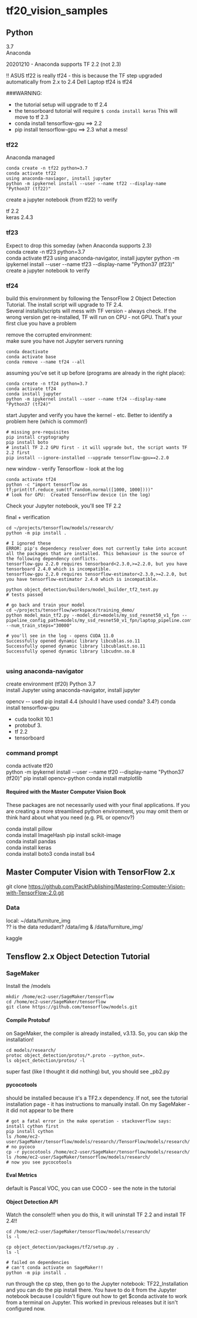# tf20_vision_samples

## Python
3.7  
Anaconda  

20201210 - Anaconda supports TF 2.2 (not 2.3)

!! ASUS tf22 is really tf24 - this is because the TF step upgraded automatically from 2.x to 2.4
Dell Laptop tf24 is tf24

###WARNING:
- the tutorial setup will upgrade to tf 2.4
- the tensorboard tutorial will require `$ conda install keras`  This will move to tf 2.3
- conda install tensorflow-gpu ==> 2.2
- pip install tensorflow-gpu ==> 2.3
what a mess!

### tf22
Anaconda managed  
```
conda create -n tf22 python=3.7  
conda activate tf22  
using anaconda-naviagor, install jupyter  
python -m ipykernel install --user --name tf22 --display-name "Python37 (tf22)"  
```
create a jupyter notebook (from tf22) to verify

tf 2.2  
keras 2.4.3  

### tf23
Expect to drop this someday (when Anaconda supports 2.3)  
conda create -n tf23 python=3.7  
conda activate tf23
using anaconda-navigator, install jupyter
python -m ipykernel install --user --name tf23 --display-name "Python37 (tf23)"
create a jupyter notebook to verify

### tf24
build this environment by following the TensorFlow 2 Object Detection Tutorial.
The install script will upgrade to TF 2.4.    
Several installs/scripts will mess with TF version - always check.   If the wrong version get re-installed, TF will run on CPU - not GPU.  That's your first clue you have a problem

remove the corrupted environment:  
make sure you have not Jupyter servers running
```
conda deactivate
conda activate base
conda remove --name tf24 --all
```

assuming you've set it up before (programs are already in the right place):
```
conda create -n tf24 python=3.7  
conda activate tf24  
conda install jupyter  
python -m ipykernel install --user --name tf24 --display-name "Python37 (tf24)"
```
start Jupyter and verify you have the kernel - etc.  Better to identify a problem here (which is common!)

```
# missing pre-requisites
pip install cryptography
pip install boto
# install TF 2.2 GPU first - it will upgrade but, the script wants TF 2.2 first
pip install --ignore-installed --upgrade tensorflow-gpu==2.2.0
```
new window - verify Tensorflow - look at the log
```
conda activate tf24
python -c "import tensorflow as tf;print(tf.reduce_sum(tf.random.normal([1000, 1000])))"
# look for GPU:  Created TensorFlow device (in the log)
```
Check your Jupyter notebook, you'll see TF 2.2

final + verification

```
cd ~/projects/tensorflow/models/research/
python -m pip install .

# I ignored these
ERROR: pip's dependency resolver does not currently take into account all the packages that are installed. This behaviour is the source of the following dependency conflicts.
tensorflow-gpu 2.2.0 requires tensorboard<2.3.0,>=2.2.0, but you have tensorboard 2.4.0 which is incompatible.
tensorflow-gpu 2.2.0 requires tensorflow-estimator<2.3.0,>=2.2.0, but you have tensorflow-estimator 2.4.0 which is incompatible.

python object_detection/builders/model_builder_tf2_test.py
# tests passed

# go back and train your model
cd ~/projects/tensorflow/workspace/training_demo/
python model_main_tf2.py --model_dir=models/my_ssd_resnet50_v1_fpn --pipeline_config_path=models/my_ssd_resnet50_v1_fpn/laptop_pipeline.config --num_train_steps="30000"

# you'll see in the log - opens CUDA 11.0
Successfully opened dynamic library libcublas.so.11
Successfully opened dynamic library libcublasLt.so.11
Successfully opened dynamic library libcudnn.so.8


```

### using anaconda-navigator
create environment (tf20) Python 3.7  
install Jupyter
using anaconda-navigator, install jupyter

opencv -- used pip install 4.4 (should I have used conda?  3.4?)
conda install tensorflow-gpu
- cuda toolkit 10.1
- protobuf 3.
- tf 2.2
- tensorboard


### command prompt

conda activate tf20  
python -m ipykernel install --user --name tf20 --display-name "Python37 (tf20)"
pip install opencv-python 
conda install matplotlib

#### Required with the Master Computer Vision Book
These packages are not necessarily used with your final applications.    If you are creating a more streamlined python environment, you may omit them or think hard about what you need (e.g. PIL or opencv?)  

conda install pillow  
conda install ImageHash
pip install scikit-image  
conda install pandas  
conda install keras  
conda install boto3
conda install bs4

## Master Computer Vision with TensorFlow 2.x

git clone https://github.com/PacktPublishing/Mastering-Computer-Vision-with-TensorFlow-2.0.git  


### Data
local:  ~/data/furniture_img  
?? is the data redudant?  /data/img & /data/furniture_img/

kaggle 

## Tensflow 2.x Object Detection Tutorial

### SageMaker

Install the /models 
```
mkdir /home/ec2-user/SageMaker/tensorflow
cd /home/ec2-user/SageMaker/tensorflow
git clone https://github.com/tensorflow/models.git
```
#### Compile Protobuf
on SageMaker, the compiler is already installed, v3.13.  So, you can skip the installation!

```
cd models/research/
protoc object_detection/protos/*.proto --python_out=.
ls object_detection/protos/ -l
```
super fast (like I thought it did nothing) but, you should see _pb2.py

#### pycocotools
should be installed because it's a TF2.x dependency.   If not, see the tutorial installation page - it has instructions to manually install.   On my SageMaker - it did not appear to be there
```
# got a fatal error in the make operation - stackoverflow says:  install cython first
pip install cython
ls /home/ec2-user/SageMaker/tensorflow/models/research//TensorFlow/models/research/
# no pycoco
cp -r pycocotools /home/ec2-user/SageMaker/tensorflow/models/research/
ls /home/ec2-user/SageMaker/tensorflow/models/research/
# now you see pycocotools

```
#### Eval Metrics
default is Pascal VOC, you can use COCO - see the note in the tutorial

#### Object Detection API

Watch the console!!! when you do this, it will uninstall TF 2.2 and install TF 2.4!!
```
cd /home/ec2-user/SageMaker/tensorflow/models/research/
ls -l

cp object_detection/packages/tf2/setup.py .
ls -l

# failed on dependencies
# can't conda activate on SageMaker!!
python -m pip install .
```
run through the cp step, then go to the Jupyter notebook:  TF22_Installation and you can do the pip install there.   You have to do it from the Jupyter notebook because I couldn't figure out how to get $conda activate to work from a terminal on Jupyter.   This worked in previous releases but it isn't configured now. 
